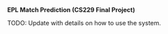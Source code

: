 **EPL Match Prediction (CS229 Final Project)**

TODO: Update with details on how to use the system.





